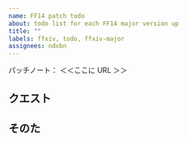 ```yaml
---
name: FF14 patch todo
about: todo list for each FF14 major version up
title: ""
labels: ffxiv, todo, ffxiv-major
assignees: ndxbn
---
```

パッチノート： ＜＜ここに URL ＞＞

## クエスト

## そのた
